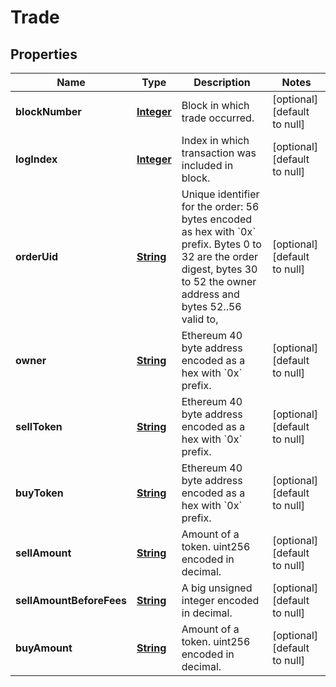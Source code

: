 # Trade

## Properties

| Name                     | Type             | Description                                                                                                                                                                          | Notes                        |
| ------------------------ | ---------------- | ------------------------------------------------------------------------------------------------------------------------------------------------------------------------------------ | ---------------------------- |
| **blockNumber**          | [**Integer**](#) | Block in which trade occurred.                                                                                                                                                       | [optional] [default to null] |
| **logIndex**             | [**Integer**](#) | Index in which transaction was included in block.                                                                                                                                    | [optional] [default to null] |
| **orderUid**             | [**String**](#)  | Unique identifier for the order: 56 bytes encoded as hex with &#x60;0x&#x60; prefix. Bytes 0 to 32 are the order digest, bytes 30 to 52 the owner address and bytes 52..56 valid to, | [optional] [default to null] |
| **owner**                | [**String**](#)  | Ethereum 40 byte address encoded as a hex with &#x60;0x&#x60; prefix.                                                                                                                | [optional] [default to null] |
| **sellToken**            | [**String**](#)  | Ethereum 40 byte address encoded as a hex with &#x60;0x&#x60; prefix.                                                                                                                | [optional] [default to null] |
| **buyToken**             | [**String**](#)  | Ethereum 40 byte address encoded as a hex with &#x60;0x&#x60; prefix.                                                                                                                | [optional] [default to null] |
| **sellAmount**           | [**String**](#)  | Amount of a token. uint256 encoded in decimal.                                                                                                                                       | [optional] [default to null] |
| **sellAmountBeforeFees** | [**String**](#)  | A big unsigned integer encoded in decimal.                                                                                                                                           | [optional] [default to null] |
| **buyAmount**            | [**String**](#)  | Amount of a token. uint256 encoded in decimal.                                                                                                                                       | [optional] [default to null] |
